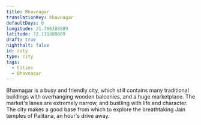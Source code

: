 ```yaml
---
title: Bhavnagar
translationKey: bhavnagar
defaultDays: 0
longitude: 21.766388889
latitude: 72.131388889
draft: true
nighthalt: false
id: city
type: city
tags:
  - Cities
  - Bhavnagar
---
```

Bhavnagar is a busy and friendly city, which still contains many traditional buildings with overhanging wooden balconies, and a huge marketplace. The market's lanes are extremely narrow, and bustling with life and character. The city makes a good base from which to explore the breathtaking Jain temples of Palitana, an hour's drive away.